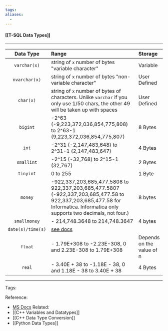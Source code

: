```yaml
---
tags:
aliases: 
  - 
---
```


#### [[T-SQL Data Types]]

---

| Data Type         | Range                                                                                                                                                                        | Storage                   |
|:-----------------:|:---------------------------------------------------------------------------------------------------------------------------------------------------------------------------- |:------------------------- |
| `varchar(x)`      | string of `x` number of bytes "variable character"                                                                                                                           | Variable                  |
| `nvarchar(x)`     | string of `x` number of bytes "non-variable character"                                                                                                                       | User Defined              |
| `char(x)`         | string of `x` number of bytes of characters. Unlike `varchar` if you only use 1/50 chars, the other 49 will be taken up with spaces                                          | User Defined                          |
| `bigint`          | -2^63 (-9,223,372,036,854,775,808) to 2^63-1 (9,223,372,036,854,775,807)                                                                                                     | 8 Bytes                   |
| `int`             | -2^31 (-2,147,483,648) to 2^31-1 (2,147,483,647)                                                                                                                             | 4 Bytes                   |
| `smallint`        | -2^15 (-32,768) to 2^15-1 (32,767)                                                                                                                                           | 2 Bytes                   |
| `tinyint`         | 0 to 255                                                                                                                                                                     | 1 Byte                    |
| `money`           | -922,337,203,685,477.5808 to 922,337,203,685,477.5807 (-922,337,203,685,477.58 to 922,337,203,685,477.58 for Informatica. Informatica only supports two decimals, not four.) | 8 bytes                   |
| `smallmoney`      | - 214,748.3648 to 214,748.3647                                                                                                                                               | 4 bytes                   |
| `date(s)/time(s)` | [see docs](https://docs.microsoft.com/en-us/sql/t-sql/data-types/date-transact-sql?view=sql-server-ver15)                                                                    |                           |
| `float`           | - 1.79E+308 to -2.23E-308, 0 and 2.23E-308 to 1.79E+308                                                                                                                      | Depends on the value of n |
| `real`            | - 3.40E + 38 to -1.18E - 38, 0 and 1.18E - 38 to 3.40E + 38                                                                                                                  | 4 Bytes                   |

---
Tags: 

Reference:
- [MS Docs](https://docs.microsoft.com/en-us/sql/t-sql/data-types/data-types-transact-sql?view=sql-server-ver15)
  Related:
- [[C++ Variables and Datatypes]]
- [[C++ Data Type Conversion]]
- [[Python Data Types]]